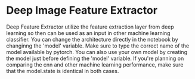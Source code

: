 # Deep Image Feature Extractor
Deep Feature Extractor utilize the feature extraction layer from deep learning so then can be used as an input in other machine learning classifier.
You can change the architecture directly in the notebook by changinng the 'model' variable. Make sure to type the correct name of the model available by pytorch. 
You can also use your own model by creating the model just before defining the 'model' variable.
If you're planning on comparing the cnn and other machine learning performance, make sure that the model.state is identical in both cases.
